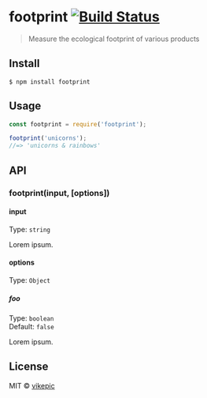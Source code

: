 # footprint [![Build Status](https://travis-ci.org/vikepic/footprint.svg?branch=master)](https://travis-ci.org/vikepic/footprint)

> Measure the ecological footprint of various products


## Install

```
$ npm install footprint
```


## Usage

```js
const footprint = require('footprint');

footprint('unicorns');
//=> 'unicorns & rainbows'
```


## API

### footprint(input, [options])

#### input

Type: `string`

Lorem ipsum.

#### options

Type: `Object`

##### foo

Type: `boolean`<br>
Default: `false`

Lorem ipsum.


## License

MIT © [vikepic](https://vikepic.github.io)
